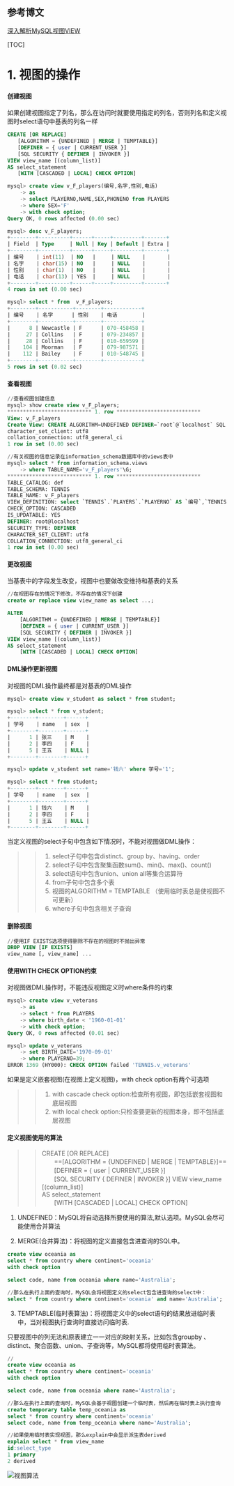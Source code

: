 ## 参考博文
[深入解析MySQL视图VIEW](https://www.cnblogs.com/geaozhang/p/6792369.html)

[TOC]



# 1. 视图的操作
#### 创建视图
如果创建视图指定了列名，那么在访问时就要使用指定的列名，否则列名和定义视图时select语句中基表的列名一样
```SQL
CREATE [OR REPLACE]   
　　[ALGORITHM = {UNDEFINED | MERGE | TEMPTABLE}]  
　　[DEFINER = { user | CURRENT_USER }]  
　　[SQL SECURITY { DEFINER | INVOKER }]
VIEW view_name [(column_list)]  
AS select_statement  
　　[WITH [CASCADED | LOCAL] CHECK OPTION]

mysql> create view v_F_players(编号,名字,性别,电话)
    -> as
    -> select PLAYERNO,NAME,SEX,PHONENO from PLAYERS
    -> where SEX='F'
    -> with check option;
Query OK, 0 rows affected (0.00 sec)

mysql> desc v_F_players;
+--------+----------+------+-----+---------+-------+
| Field  | Type     | Null | Key | Default | Extra |
+--------+----------+------+-----+---------+-------+
| 编号    | int(11)  | NO   |     | NULL    |       |
| 名字    | char(15) | NO   |     | NULL    |       |
| 性别    | char(1)  | NO   |     | NULL    |       |
| 电话    | char(13) | YES  |     | NULL    |       |
+--------+----------+------+-----+---------+-------+
4 rows in set (0.00 sec)

mysql> select * from  v_F_players;
+--------+-----------+--------+------------+
| 编号    | 名字      | 性别    | 电话        |
+--------+-----------+--------+------------+
|      8 | Newcastle | F      | 070-458458 |
|     27 | Collins   | F      | 079-234857 |
|     28 | Collins   | F      | 010-659599 |
|    104 | Moorman   | F      | 079-987571 |
|    112 | Bailey    | F      | 010-548745 |
+--------+-----------+--------+------------+
5 rows in set (0.02 sec)
```
#### 查看视图
```SQL
//查看视图创建信息
mysql> show create view v_F_players;
*************************** 1. row ***************************
View: v_F_players
Create View: CREATE ALGORITHM=UNDEFINED DEFINER=`root`@`localhost` SQL SECURITY DEFINER VIEW `v_F_players` AS select `PLAYERS`.`PLAYERNO` AS `编号`,`PLAYERS`.`NAME` AS `名字`,`PLAYERS`.`SEX` AS `性别`,`PLAYERS`.`PHONENO` AS `电话` from `PLAYERS` where (`PLAYERS`.`SEX` = 'F') WITH CASCADED CHECK OPTION
character_set_client: utf8
collation_connection: utf8_general_ci
1 row in set (0.00 sec)

//有关视图的信息记录在information_schema数据库中的views表中
mysql> select * from information_schema.views 
    -> where TABLE_NAME='v_F_players'\G;
*************************** 1. row ***************************
TABLE_CATALOG: def
TABLE_SCHEMA: TENNIS
TABLE_NAME: v_F_players
VIEW_DEFINITION: select `TENNIS`.`PLAYERS`.`PLAYERNO` AS `编号`,`TENNIS`.`PLAYERS`.`NAME` AS `名字`,`TENNIS`.`PLAYERS`.`SEX` AS `性别`,`TENNIS`.`PLAYERS`.`PHONENO` AS `电话` from `TENNIS`.`PLAYERS` where (`TENNIS`.`PLAYERS`.`SEX` = 'F')
CHECK_OPTION: CASCADED
IS_UPDATABLE: YES
DEFINER: root@localhost
SECURITY_TYPE: DEFINER
CHARACTER_SET_CLIENT: utf8
COLLATION_CONNECTION: utf8_general_ci
1 row in set (0.00 sec) 
```

#### 更改视图
当基表中的字段发生改变，视图中也要做改变维持和基表的关系
```SQL
//在视图存在的情况下修改，不存在的情况下创建
create or replace view view_name as select ...;

ALTER
    [ALGORITHM = {UNDEFINED | MERGE | TEMPTABLE}]
    [DEFINER = { user | CURRENT_USER }]
    [SQL SECURITY { DEFINER | INVOKER }]
VIEW view_name [(column_list)]
AS select_statement
    [WITH [CASCADED | LOCAL] CHECK OPTION]
```

#### DML操作更新视图
对视图的DML操作最终都是对基表的DML操作
```SQL
mysql> create view v_student as select * from student;

mysql> select * from v_student;
+--------+--------+------+
| 学号    | name   | sex  |
+--------+--------+------+
|      1 | 张三    | M    |
|      2 | 李四    | F    |
|      5 | 王五    | NULL |
+--------+--------+------+

mysql> update v_student set name='钱六' where 学号='1';

mysql> select * from student;
+--------+--------+------+
| 学号    | name   | sex  |
+--------+--------+------+
|      1 | 钱六    | M    |
|      2 | 李四    | F    |
|      5 | 王五    | NULL |
+--------+--------+------+
```
当定义视图的select子句中包含如下情况时，不能对视图做DML操作：
>>1. select子句中包含distinct、group by、having、order
>>2. select子句中包含聚集函数sum()、min()、max()、count()
>>3. select语句中包含union、union all等集合运算符
>>4. from子句中包含多个表
>>5. 视图的ALGORITHM = TEMPTABLE （使用临时表总是使视图不可更新）
>>6. where子句中包含相关子查询

#### 删除视图
```SQL
//使用IF EXISTS选项使得删除不存在的视图时不抛出异常
DROP VIEW [IF EXISTS]   
view_name [, view_name] ...
```

#### 使用WITH CHECK OPTION约束 
对视图做DML操作时，不能违反视图定义时where条件的约束
```SQL
mysql> create view v_veterans
    -> as
    -> select * from PLAYERS
    -> where birth_date < '1960-01-01'
    -> with check option;
Query OK, 0 rows affected (0.01 sec)

mysql> update v_veterans
    -> set BIRTH_DATE='1970-09-01'
    -> where PLAYERNO=39;
ERROR 1369 (HY000): CHECK OPTION failed 'TENNIS.v_veterans'
```
如果是定义嵌套视图(在视图上定义视图)，with check option有两个可选项
>>1. with cascade check option:检查所有视图，即包括嵌套视图和底层视图
>>2. with local check option:只检查要更新的视图本身，即不包括底层视图

#### 定义视图使用的算法
>>CREATE [OR REPLACE]   
　　==[ALGORITHM = {UNDEFINED | MERGE | TEMPTABLE}]==
　　[DEFINER = { user | CURRENT_USER }]  
　　[SQL SECURITY { DEFINER | INVOKER }]
VIEW view_name [(column_list)]  
AS select_statement  
　　[WITH [CASCADED | LOCAL] CHECK OPTION]

1. UNDEFINED：MySQL将自动选择所要使用的算法,默认选项。MySQL会尽可能使用合并算法


2. MERGE(合并算法)：将视图的定义直接包含进查询的SQL中。
```SQL
create view oceania as
select * from country where continent='oceania'
with check option

select code, name from oceania where name='Australia';

//那么在执行上面的查询时，MySQL会将视图定义的select包含进查询的select中：
select * from country where continent='oceania' and name='Australia';
```

3. TEMPTABLE(临时表算法)：将视图定义中的select语句的结果放进临时表中，当对视图执行查询时直接访问临时表.

只要视图中的列无法和原表建立一一对应的映射关系，比如包含groupby 、distinct、聚合函数、union、子查询等，MySQL都将使用临时表算法。
```SQL
//
create view oceania as
select * from country where continent='oceania'
with check option

select code, name from oceania where name='Australia';

//那么在执行上面的查询时，MySQL会基于视图创建一个临时表，然后再在临时表上执行查询
create temporary table temp_oceania as
select * from country where continent='oceania'
select code, name from temp_oceania where name='Australia';

//如果使用临时表实现视图，那么explain中会显示派生表derived
explain select * from view_name
id:select_type
1 primary
2 derived
```
![视图算法](./pic/MySQL高级特性_视图算法.jpeg)